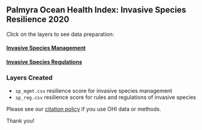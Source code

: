 ## Palmyra Ocean Health Index: Invasive Species Resilience 2020

Click on the layers to see data preparation:  

#### [Invasive Species Management](https://raw.githack.com/OHI-4site/pal-prep/gh-pages/prep/resilience/ecological/inv/v2020/sp_management.html)    

#### [Invasive Species Regulations](https://raw.githack.com/OHI-4site/pal-prep/gh-pages/prep/resilience/ecological/inv/v2020/sp_regulations.html)

### Layers Created

- `sp_mgmt.csv`  resilience score for invasive species management   
- `sp_reg.csv`   resilience score for rules and regulations of invasive species       


Please see our [citation policy](http://ohi-science.org/citation-policy/) if you use OHI data or methods.

Thank you!